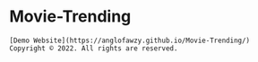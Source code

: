 # Movie-Trending
```
[Demo Website](https://anglofawzy.github.io/Movie-Trending/)
Copyright © 2022. All rights are reserved.
```
